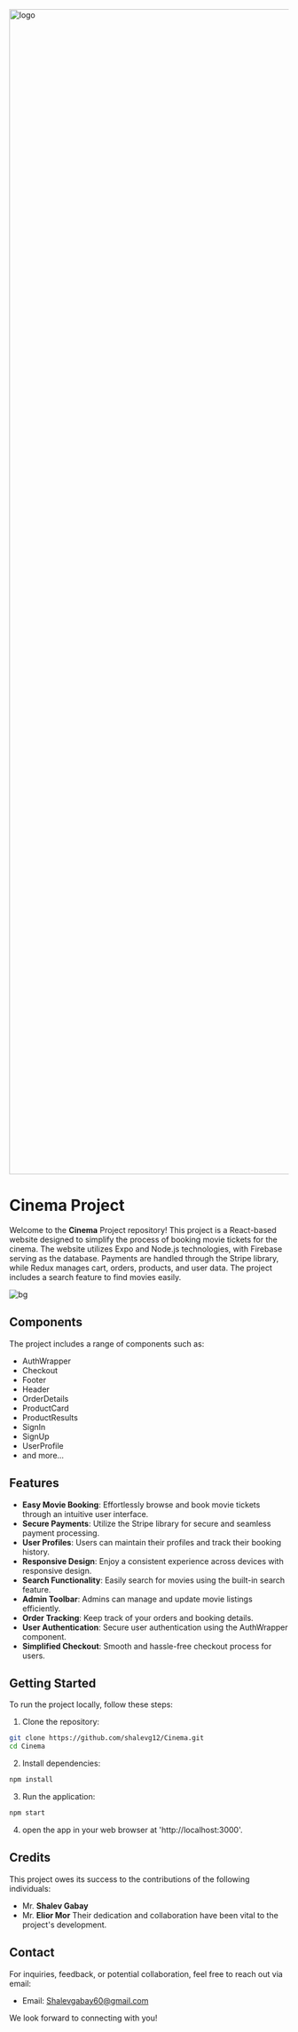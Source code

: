 <img width="2100" alt="logo" src="https://github.com/shalevg12/Cinema/assets/58697095/47ad627e-f5cf-4046-b74a-8333248be461">

# Cinema Project

Welcome to the **Cinema** Project repository! This project is a React-based website designed to simplify the process of booking movie tickets for the cinema.
The website utilizes Expo and Node.js technologies, with Firebase serving as the database.
Payments are handled through the Stripe library, while Redux manages cart, orders, products, and user data.
The project includes a search feature to find movies easily.

![bg](https://github.com/shalevg12/Cinema/assets/58697095/39a49e48-68de-42e8-b113-321a9031e428)


## Components

The project includes a range of components such as:

- AuthWrapper
- Checkout
- Footer
- Header
- OrderDetails
- ProductCard
- ProductResults
- SignIn
- SignUp
- UserProfile
- and more...

## Features

- **Easy Movie Booking**: Effortlessly browse and book movie tickets through an intuitive user interface.
- **Secure Payments**: Utilize the Stripe library for secure and seamless payment processing.
- **User Profiles**: Users can maintain their profiles and track their booking history.
- **Responsive Design**: Enjoy a consistent experience across devices with responsive design.
- **Search Functionality**: Easily search for movies using the built-in search feature.
- **Admin Toolbar**: Admins can manage and update movie listings efficiently.
- **Order Tracking**: Keep track of your orders and booking details.
- **User Authentication**: Secure user authentication using the AuthWrapper component.
- **Simplified Checkout**: Smooth and hassle-free checkout process for users.


## Getting Started

To run the project locally, follow these steps:

1. Clone the repository:
```bash
git clone https://github.com/shalevg12/Cinema.git
cd Cinema
```

2. Install dependencies:

```bash
npm install
```
3. Run the application:
```bash
npm start
```
4. open the app in your web browser at 'http://localhost:3000'.





## Credits

This project owes its success to the contributions of the following individuals:

- Mr. **Shalev Gabay**
- Mr. **Elior Mor**
Their dedication and collaboration have been vital to the project's development.

## Contact

For inquiries, feedback, or potential collaboration, feel free to reach out via email:

- Email: [Shalevgabay60@gmail.com](mailto:Shalevgabay60@gmail.com)
  
We look forward to connecting with you!
